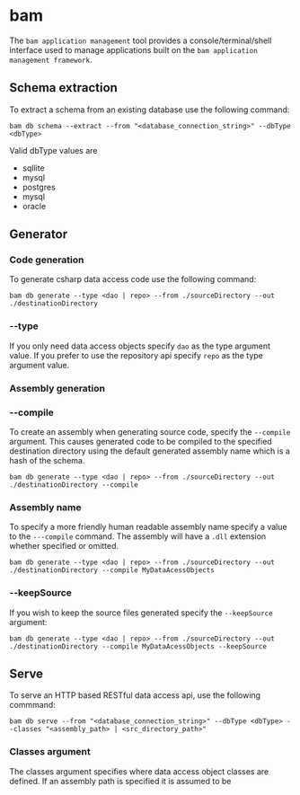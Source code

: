 # bam
The `bam application management` tool provides a console/terminal/shell interface used to manage applications built on the `bam application management framework`.

## Schema extraction
To extract a schema from an existing database use the following command:
```
bam db schema --extract --from "<database_connection_string>" --dbType <dbType>
```

Valid dbType values are
- sqllite
- mysql
- postgres
- mysql
- oracle

## Generator
### Code generation

To generate csharp data access code use the following command:
```
bam db generate --type <dao | repo> --from ./sourceDirectory --out ./destinationDirectory
```

### --type
If you only need data access objects specify `dao` as the type argument value.  If you prefer to use the repository api specify `repo` as the type argument value.
### Assembly generation

### --compile
To create an assembly when generating source code, specify the `--compile` argument.  This causes generated code to be compiled to the specified destination directory using the default generated assembly name which is a hash of the schema.

```
bam db generate --type <dao | repo> --from ./sourceDirectory --out ./destinationDirectory --compile
```

### Assembly name
To specify a more friendly human readable assembly name specify a value to the `---compile` command.  The assembly will have a `.dll` extension whether specified or omitted.

```
bam db generate --type <dao | repo> --from ./sourceDirectory --out ./destinationDirectory --compile MyDataAcessObjects
```

### --keepSource
If you wish to keep the source files generated specify the `--keepSource` argument:
```
bam db generate --type <dao | repo> --from ./sourceDirectory --out ./destinationDirectory --compile MyDataAcessObjects --keepSource
```

## Serve
To serve an HTTP based RESTful data access api, use the following commmand:

```
bam db serve --from "<database_connection_string>" --dbType <dbType> --classes "<assembly_path> | <src_directory_path>"
```

### Classes argument
The classes argument specifies where data access object classes are defined.  If an assembly path is specified it is assumed to be 